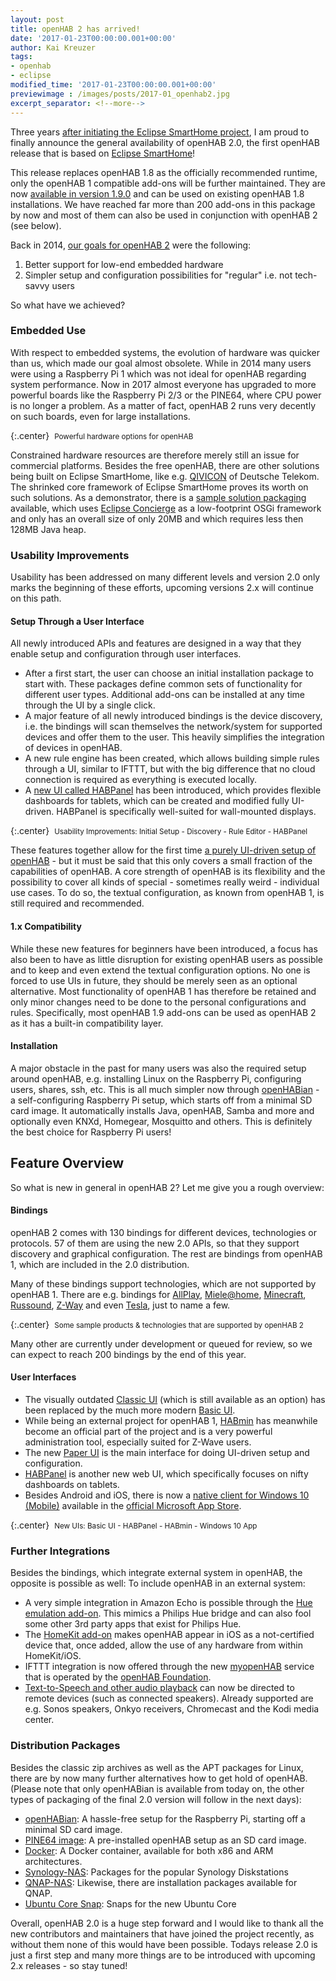 ```yaml
---
layout: post
title: openHAB 2 has arrived!
date: '2017-01-23T00:00:00.001+00:00'
author: Kai Kreuzer
tags:
- openhab
- eclipse
modified_time: '2017-01-23T00:00:00.001+00:00'
previewimage : /images/posts/2017-01_openhab2.jpg
excerpt_separator: <!--more-->
---
```


Three years [after initiating the Eclipse SmartHome project](/2014/06/16/openhab-20-and-eclipse-smarthome#esh), I am proud to finally announce the general availability of openHAB 2.0, the first openHAB release that is based on [Eclipse SmartHome](https://www.eclipse.org/smarthome/)!

This release replaces openHAB 1.8 as the officially recommended runtime, only the openHAB 1 compatible add-ons will be further maintained. They are now [available in version 1.9.0](https://github.com/openhab/openhab1-addons/releases/tag/v1.9.0) and can be used on existing openHAB 1.8 installations. We have reached far more than 200 add-ons in this package by now and most of them can also be used in conjunction with openHAB 2 (see below).

<!--more-->

Back in 2014, [our goals for openHAB 2](/2014/06/16/openhab-20-and-eclipse-smarthome#1vs2) were the following:

 1. Better support for low-end embedded hardware
 2. Simpler setup and configuration possibilities for "regular" i.e. not tech-savvy users

So what have we achieved?

### Embedded Use

With respect to embedded systems, the evolution of hardware was quicker than us, which made our goal almost obsolete. While in 2014 many users were using a Raspberry Pi 1 which was not ideal for openHAB regarding system performance. Now in 2017 almost everyone has upgraded to more powerful boards like the Raspberry Pi 2/3 or the PINE64, where CPU power is no longer a problem. As a matter of fact, openHAB 2 runs very decently on such boards, even for large installations.

{:.center}
<img class="img-responsive" src="{{ base }}/images/posts/2017-01_hardware.jpg" alt="">
<small>Powerful hardware options for openHAB</small>

Constrained hardware resources are therefore merely still an issue for commercial platforms. Besides the free openHAB, there are other solutions being built on Eclipse SmartHome, like e.g. [QIVICON](https://www.qivicon.com/en/) of Deutsche Telekom. The shrinked core framework of Eclipse SmartHome proves its worth on such solutions. As a demonstrator, there is a [sample solution packaging](https://github.com/eclipse/smarthome-packaging-sample) available, which uses [Eclipse Concierge](https://www.eclipse.org/concierge/) as a low-footprint OSGi framework and only has an overall size of only 20MB and which requires less then 128MB Java heap.

### Usability Improvements

Usability has been addressed on many different levels and version 2.0 only marks the beginning of these efforts, upcoming versions 2.x will continue on this path.

#### Setup Through a User Interface

All newly introduced APIs and features are designed in a way that they enable setup and configuration through user interfaces.

 - After a first start, the user can choose an initial installation package to start with. These packages define common sets of functionality for different user types. Additional add-ons can be installed at any time through the UI by a single click.
  - A major feature of all newly introduced bindings is the device discovery, i.e. the bindings will scan themselves the network/system for supported devices and offer them to the user. This heavily simplifies the integration of devices in openHAB.
  - A new rule engine has been created, which allows building simple rules through a UI, similar to IFTTT, but with the big difference that no cloud connection is required as everything is executed locally.
 - A [new UI called HABPanel](http://docs.openhab.org/addons/uis/habpanel/readme.html) has been introduced, which provides flexible dashboards for tablets, which can be created and modified fully UI-driven. HABPanel is specifically well-suited for wall-mounted displays.
 
{:.center}
<img class="img-responsive" src="{{ base }}/images/posts/2017-01_uis.jpg" alt="">
<small>Usability Improvements: Initial Setup - Discovery - Rule Editor - HABPanel</small>

These features together allow for the first time [a purely UI-driven setup of openHAB](https://youtu.be/T0kzK2voy94?list=PLGlxCdrGUagyDLSdoOUAmwsf4RD7URP4u) - but it must be said that this only covers a small fraction of the capabilities of openHAB. A core strength of openHAB is its flexibility and the possibility to cover all kinds of special - sometimes really weird - individual use cases. To do so, the textual configuration, as known from openHAB 1, is still required and recommended.

#### 1.x Compatibility

While these new features for beginners have been introduced, a focus has also been to have as little disruption for existing openHAB users as possible and to keep and even extend the textual configuration options. No one is forced to use UIs in future, they should be merely seen as an optional alternative. Most functionality of openHAB 1 has therefore be retained and only minor changes need to be done to the personal configurations and rules. Specifically, most openHAB 1.9 add-ons can be used as openHAB 2 as it has a built-in compatibility layer.

#### Installation

A major obstacle in the past for many users was also the required setup around openHAB, e.g. installing Linux on the Raspberry Pi, configuring users, shares, ssh, etc.
This is all much simpler now through [openHABian](http://docs.openhab.org/installation/openhabian.html) - a self-configuring Raspberry Pi setup, which starts off from a minimal SD card image. It automatically installs Java, openHAB, Samba and more and optionally even KNXd, Homegear, Mosquitto and others. This is definitely the best choice for Raspberry Pi users!

## Feature Overview

So what is new in general in openHAB 2? Let me give you a rough overview:

#### Bindings

openHAB 2 comes with 130 bindings for different devices, technologies or protocols. 57 of them are using the new 2.0 APIs, so that they support discovery and graphical configuration. The rest are bindings from openHAB 1, which are included in the 2.0 distribution.

Many of these bindings support technologies, which are not supported by openHAB 1. There are e.g. bindings for [AllPlay](http://docs.openhab.org/addons/bindings/allplay/readme.html), [Miele@home](http://docs.openhab.org/addons/bindings/miele/readme.html), [Minecraft](http://docs.openhab.org/addons/bindings/minecraft/readme.html), [Russound](http://docs.openhab.org/addons/bindings/russound/readme.html), [Z-Way](http://docs.openhab.org/addons/bindings/zway/readme.html) and even [Tesla](http://docs.openhab.org/addons/bindings/tesla/readme.html), just to name a few.

{:.center}
<img class="img-responsive" src="{{ base }}/images/posts/2017-01_tech.png" alt="">
<small>Some sample products & technologies that are supported by openHAB 2</small>

Many other are currently under development or queued for review, so we can expect to reach 200 bindings by the end of this year.

#### User Interfaces

 - The visually outdated [Classic UI](http://docs.openhab.org/addons/uis/classic/readme.html) (which is still available as an option) has been replaced by the much more modern [Basic UI](http://docs.openhab.org/addons/uis/basic/readme.html).
 - While being an external project for openHAB 1, [HABmin](http://docs.openhab.org/addons/uis/habmin/readme.html) has meanwhile become an official part of the project and is a very powerful administration tool, especially suited for Z-Wave users.
 - The new [Paper UI](http://docs.openhab.org/addons/uis/paper/readme.html) is the main interface for doing UI-driven setup and configuration.
 - [HABPanel](http://docs.openhab.org/addons/uis/habpanel/readme.html) is another new web UI, which specifically focuses on nifty dashboards on tablets.
 - Besides Android and iOS, there is now a [native client for Windows 10 (Mobile)](https://youtu.be/IrUPL33b_jc?list=PLGlxCdrGUagyDLSdoOUAmwsf4RD7URP4u) available in the [official Microsoft App Store](https://www.microsoft.com/en-us/store/p/openhab/9nmq39ctwxgt).

{:.center}
<img class="img-responsive" src="{{ base }}/images/posts/2017-01_uis2.jpg" alt="">
<small>New UIs: Basic UI - HABPanel - HABmin - Windows 10 App</small>
 
### Further Integrations

Besides the bindings, which integrate external system in openHAB, the opposite is possible as well: To include openHAB in an external system:

 - A very simple integration in Amazon Echo is possible through the [Hue emulation add-on](http://docs.openhab.org/addons/io/hueemulation/readme.html). This mimics a Philips Hue bridge and can also fool some other 3rd party apps that exist for Philips Hue.
 - The [HomeKit add-on](http://docs.openhab.org/addons/io/homekit/readme.html) makes openHAB appear in iOS as a not-certified device that, once added, allow the use of any hardware from within HomeKit/iOS.
 - IFTTT integration is now offered through the new [myopenHAB](http://www.myopenhab.org/) service that is operated by the [openHAB Foundation](http://www.openhabfoundation.org/).
 - [Text-to-Speech and other audio playback](http://docs.openhab.org/concepts/audio.html) can now be directed to remote devices (such as connected speakers). Already supported are e.g. Sonos speakers, Onkyo receivers, Chromecast and the Kodi media center.

### Distribution Packages

Besides the classic zip archives as well as the APT packages for Linux, there are by now many further alternatives how to get hold of openHAB. (Please note that only openHABian is available from today on, the other types of packaging of the final 2.0 version will follow in the next days):

 - [openHABian](http://docs.openhab.org/installation/openhabian.html): A hassle-free setup for the Raspberry Pi, starting off a minimal SD card image.
 - [PINE64 image](http://wiki.pine64.org/index.php/Pine_A64_openHAB_Release): A pre-installed openHAB setup as an SD card image.
 - [Docker](http://docs.openhab.org/installation/docker.html): A Docker container, available for both x86 and ARM architectures.
 - [Synology-NAS](http://docs.openhab.org/installation/synology.html): Packages for the popular Synology Diskstations
 - [QNAP-NAS](http://docs.openhab.org/installation/qnap.html): Likewise, there are installation packages available for QNAP.
 - [Ubuntu Core Snap](https://github.com/openhab/openhab-snap/blob/master/README.md): Snaps for the new Ubuntu Core

Overall, openHAB 2.0 is a huge step forward and I would like to thank all the new contributors and maintainers that have joined the project recently, as without them none of this would have been possible. Todays release 2.0 is just a first step and many more things are to be introduced with upcoming 2.x releases - so stay tuned!